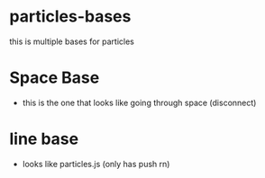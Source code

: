 # particles-bases
this is multiple bases for particles 
# Space Base
- this is the one that looks like going through space (disconnect)
# line base
- looks like particles.js (only has push rn)
